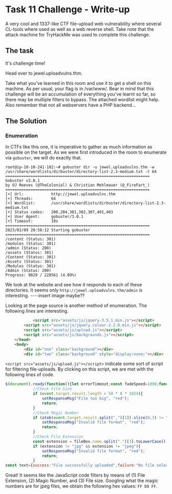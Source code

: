 # Task 11 Challenge - Write-up
A very cool and 1337-like CTF file-upload web vulnerability where several CL-tools where used as well as a web reverse shell. Take note that the attack machine for TryHackMe was used to complete this challenge.

## The task
It's challenge time!

Head over to jewel.uploadvulns.thm.

Take what you've learned in this room and use it to get a shell on this machine. As per usual, your flag is in /var/www/. Bear in mind that this challenge will be an accumulation of everything you've learnt so far, so there may be multiple filters to bypass. The attached wordlist might help. Also remember that not all webservers have a PHP backend...

## The Solution
### Enumeration
In CTFs like this one, it is imperative to gather as much information as possible on the target. As we were first introduced in the room to enumerate via `gobuster`, we will do exactly that.
```console
root@ip-10-10-241-182:~# gobuster dir -u jewel.uploadvulns.thm -w /usr/share/wordlists/dirbuster/directory-list-2.3-medium.txt -t 64
===============================================================
Gobuster v3.0.1
by OJ Reeves (@TheColonial) & Christian Mehlmauer (@_FireFart_)
===============================================================
[+] Url:            http://jewel.uploadvulns.thm
[+] Threads:        64
[+] Wordlist:       /usr/share/wordlists/dirbuster/directory-list-2.3-medium.txt
[+] Status codes:   200,204,301,302,307,401,403
[+] User Agent:     gobuster/3.0.1
[+] Timeout:        10s
===============================================================
2023/02/09 20:58:12 Starting gobuster
===============================================================
/content (Status: 301)
/modules (Status: 301)
/admin (Status: 200)
/assets (Status: 301)
/Content (Status: 301)
/Assets (Status: 301)
/Modules (Status: 301)
/Admin (Status: 200)
Progress: 9029 / 220561 (4.09%)
```
We look at the website and see how it responds to each of these directories. It seems only `http://jewel.uploadvulns.thm/admin` is interesting. 
----insert image maybe??

Looking at the page source is another method of enumeration. The following lines are interesting. 
```html
    		<script src="assets/js/jquery-3.5.1.min.js"></script>
		<script src="assets/js/jquery.colour-2.2.0.min.js"></script>
		<script src="assets/js/upload.js"></script>
		<script src="assets/js/backgrounds.js"></script>
	</head>
	<body>
		<div id="one" class="background"></div>
		<div id="two" class="background" style="display:none;"></div>
```
`<script src="assets/js/upload.js"></script>` indicate some sort of script for filtering file-uploads. By clicking on this script, we are met with the following lines of code.
```js
$(document).ready(function(){let errorTimeout;const fadeSpeed=1000;function setResponseMsg(responseTxt,colour){$("#responseMsg").text(responseTxt);if(!$("#responseMsg").is(":visible")){$("#responseMsg").css({"color":colour}).fadeIn(fadeSpeed)}else{$("#responseMsg").animate({color:colour},fadeSpeed)}clearTimeout(errorTimeout);errorTimeout=setTimeout(()=>{$("#responseMsg").fadeOut(fadeSpeed)},5000)}$("#uploadBtn").click(function(){$("#fileSelect").click()});$("#fileSelect").change(function(){const fileBox=document.getElementById("fileSelect").files[0];const reader=new FileReader();reader.readAsDataURL(fileBox);reader.onload=function(event){
			//Check File Size
			if (event.target.result.length > 50 * 8 * 1024){
				setResponseMsg("File too big", "red");			
				return;
			}
			//Check Magic Number
			if (atob(event.target.result.split(",")[1]).slice(0,3) != "Ã¿ÃÃ¿"){
				setResponseMsg("Invalid file format", "red");
				return;	
			}
			//Check File Extension
			const extension = fileBox.name.split(".")[1].toLowerCase();
			if (extension != "jpg" && extension != "jpeg"){
				setResponseMsg("Invalid file format", "red");
				return;
			}
const text={success:"File successfully uploaded",failure:"No file selected",invalid:"Invalid file type"};$.ajax("/",{data:JSON.stringify({name:fileBox.name,type:fileBox.type,file:event.target.result}),contentType:"application/json",type:"POST",success:function(data){let colour="";switch(data){case "success":colour="green";break;case "failure":case "invalid":colour="red";break}setResponseMsg(text[data],colour)}})}})});
```
Great! It seems like the JavaScript code filters by means of (1) File Extension, (2) Magic Number, and (3) File size. Googling what the magic numbers are for jpeg files, we obtain the following hex values: `FF D8 FF`.  


